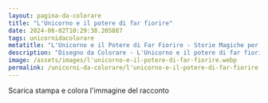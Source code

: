 ```yaml
---
layout: pagina-da-colorare
title: "L'Unicorno e il potere di far fiorire"
date: 2024-06-02T10:29:38.205887
tags: unicornidacolorare
metatitle: "L'Unicorno e il Potere di Far Fiorire - Storie Magiche per Bambini"
description: "Disegno da Colorare - L'Unicorno e il potere di far fiorire"
image: /assets/images/l'unicorno-e-il-potere-di-far-fiorire.webp
permalink: /unicorni-da-colorare/l'unicorno-e-il-potere-di-far-fiorire.html
---
```

Scarica stampa e colora l'immagine del racconto
        